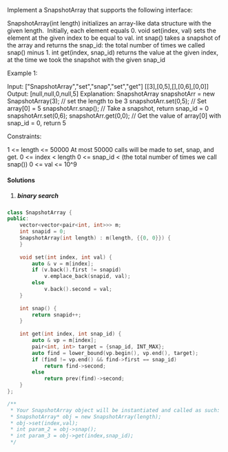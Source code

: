 Implement a SnapshotArray that supports the following interface:

SnapshotArray(int length) initializes an array-like data structure with the given length.  Initially, each element equals 0.
void set(index, val) sets the element at the given index to be equal to val.
int snap() takes a snapshot of the array and returns the snap_id: the total number of times we called snap() minus 1.
int get(index, snap_id) returns the value at the given index, at the time we took the snapshot with the given snap_id
 

Example 1:

Input: ["SnapshotArray","set","snap","set","get"]
[[3],[0,5],[],[0,6],[0,0]]
Output: [null,null,0,null,5]
Explanation: 
SnapshotArray snapshotArr = new SnapshotArray(3); // set the length to be 3
snapshotArr.set(0,5);  // Set array[0] = 5
snapshotArr.snap();  // Take a snapshot, return snap_id = 0
snapshotArr.set(0,6);
snapshotArr.get(0,0);  // Get the value of array[0] with snap_id = 0, return 5
 

Constraints:

1 <= length <= 50000
At most 50000 calls will be made to set, snap, and get.
0 <= index < length
0 <= snap_id < (the total number of times we call snap())
0 <= val <= 10^9

#### Solutions

1. ##### binary search

```cpp
class SnapshotArray {
public:
    vector<vector<pair<int, int>>> m;
    int snapid = 0;
    SnapshotArray(int length) : m(length, {{0, 0}}) {
    }
    
    void set(int index, int val) {
        auto & v = m[index];
        if (v.back().first != snapid)
            v.emplace_back(snapid, val);
        else
            v.back().second = val;
    }
    
    int snap() {
        return snapid++;
    }
    
    int get(int index, int snap_id) {
        auto & vp = m[index];
        pair<int, int> target = {snap_id, INT_MAX};
        auto find = lower_bound(vp.begin(), vp.end(), target);
        if (find != vp.end() && find->first == snap_id)
            return find->second;
        else
            return prev(find)->second;
    }
};

/**
 * Your SnapshotArray object will be instantiated and called as such:
 * SnapshotArray* obj = new SnapshotArray(length);
 * obj->set(index,val);
 * int param_2 = obj->snap();
 * int param_3 = obj->get(index,snap_id);
 */
```